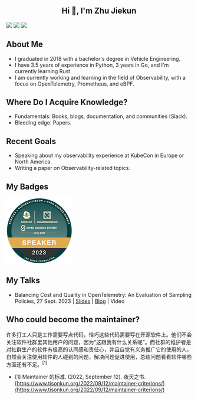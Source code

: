<h2 align="center">Hi 👋, I'm Zhu Jiekun</h1>

![](https://img.shields.io/badge/wechat-LearnOTel-brightgreen) [![](https://img.shields.io/badge/scheduler-trello-blueviolet)](https://trello.com/b/7Yru9uvH) ![](https://img.shields.io/badge/language-Go-informational)

## About Me
- I graduated in 2018 with a bachelor's degree in Vehicle Engineering. 
- I have 3.5 years of experience in Python, 3 years in Go, and I'm currently learning Rust.
- I am currently working and learning in the field of Observability, with a focus on OpenTelemetry, Prometheus, and eBPF.

## Where Do I Acquire Knowledge?
- Fundamentals: Books, blogs, documentation, and communities (Slack).
- Bleeding edge: Papers.

## Recent Goals
- Speaking about my observability experience at KubeCon in Europe or North America.
- Writing a paper on Observability-related topics.

## My Badges
[![](speaker-kubecon-cloudnativecon-open-source-summit-c_300x300.png)](https://www.credly.com/badges/bf1b7f7b-af3f-4cb4-8a21-514ca3c5b106/public_url)

## My Talks
- Balancing Cost and Quality in OpenTelemetry: An Evaluation of Sampling Policies, 27 Sept. 2023 | [Slides](https://docs.google.com/presentation/d/16PHf3XxZBuLjD0b07SMJmk0yfFAHB2jJpMPGgONngRE/edit?usp=sharing) | [Blog](https://jiekun.dev/posts/kubecon-2023-otel-sampling/) | Video

## Who could become the maintainer?
许多打工人只是工作需要写点代码，恰巧这些代码需要写在开源软件上。他们不会关注软件社群里其他用户的问题，因为“这跟我有什么关系呢”。而社群的维护者是对社群生产的软件有极高的认同感和责任心，并且自觉有义务推广它的使用的人，自然会关注使用软件的人碰到的问题，解决问题促进使用，总结问题看看软件哪些方面还有不足。<sup>[1]</sup>
- [1] Maintainer 的标准. (2022, September 12). 夜天之书. [https://www.tisonkun.org/2022/09/12/maintainer-criterions/](https://www.tisonkun.org/2022/09/12/maintainer-criterions/)
